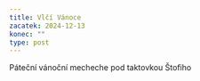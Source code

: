 ```yaml
---
title: Vlčí Vánoce
zacatek: 2024-12-13
konec: ""
type: post
---
```

P﻿áteční vánoční mecheche pod taktovkou Štofiho